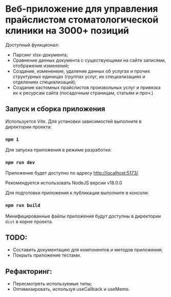 # Веб-приложение для управления прайслистом стоматологической клиники на 3000+ позиций

Доступный функционал:
- Парсинг xlsx-документа;
- Сравнение данных документа с существующими на сайте записями, отображение изменений;
- Создание, измененеие, удаление данных об услугах и прочих структурных единицах (группах услуг, их специализациях и отделениях специализаций);
- Создание кастомных прайслистов произвольных услуг и привязка их к ресурсам сайта (посадочным страницам, статьям и проч.)

## Запуск и сборка приложения

Используется Vite. Для установки зависимостей выполните в директории проекта:

### `npm i`

Для запуска приложения в режиме разработки:

### `npm run dev`

Приложение будет доступно по адресу [http://localhost:5173/](http://localhost:5173/)

Рекомендуется использовать NodeJS версии v18.0.0

Для подготовки приложения к публикации выполните в консоли:

### `npm run build`

Минифицированные файлы приложения будут доступны в директории `dist` в корне проекта.

## TODO:

- Составить документацию для компонентов и методов приложения;
- Покрыть приложение тестами.

## Рефакторинг:

- Пересмотреть используемые типы;
- Оптимизировать, используя useCallback и useMemo.
